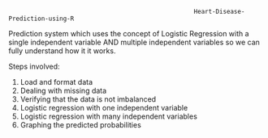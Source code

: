                                                        Heart-Disease-Prediction-using-R
Prediction system which uses the concept of Logistic Regression with a single independent variable AND multiple independent variables so we can fully understand how it it works. 

Steps involved: 

1. Load and format data <br />
2. Dealing with missing data <br />
3. Verifying that the data is not imbalanced <br />
4. Logistic regression with one independent variable <br /> 
5. Logistic regression with many independent variables <br />
6. Graphing the predicted probabilities <br />

